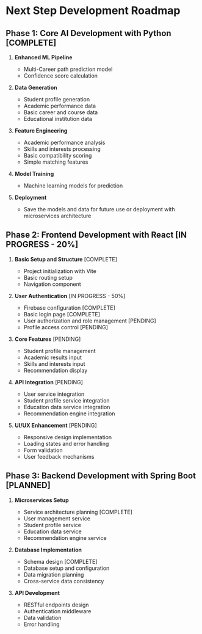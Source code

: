 # Next Step Development Roadmap

## Phase 1: Core AI Development with Python [COMPLETE]

1. **Enhanced ML Pipeline**
   - Multi-Career path prediction model
   - Confidence score calculation

2. **Data Generation**
   - Student profile generation
   - Academic performance data
   - Basic career and course data
   - Educational institution data

3. **Feature Engineering**
   - Academic performance analysis
   - Skills and interests processing
   - Basic compatibility scoring
   - Simple matching features

4. **Model Training**
   - Machine learning models for prediction

5. **Deployment**
   - Save the models and data for future use or deployment with microservices architecture

## Phase 2: Frontend Development with React [IN PROGRESS - 20%]

1. **Basic Setup and Structure** [COMPLETE]
   - Project initialization with Vite
   - Basic routing setup
   - Navigation component

2. **User Authentication** [IN PROGRESS - 50%]
   - Firebase configuration [COMPLETE]
   - Basic login page [COMPLETE]
   - User authorization and role management [PENDING]
   - Profile access control [PENDING]

3. **Core Features** [PENDING]
   - Student profile management
   - Academic results input
   - Skills and interests input
   - Recommendation display

4. **API Integration** [PENDING]
   - User service integration
   - Student profile service integration
   - Education data service integration
   - Recommendation engine integration

5. **UI/UX Enhancement** [PENDING]
   - Responsive design implementation
   - Loading states and error handling
   - Form validation
   - User feedback mechanisms

## Phase 3: Backend Development with Spring Boot [PLANNED]

1. **Microservices Setup**
   - Service architecture planning [COMPLETE]
   - User management service
   - Student profile service
   - Education data service
   - Recommendation engine service

2. **Database Implementation**
   - Schema design [COMPLETE]
   - Database setup and configuration
   - Data migration planning
   - Cross-service data consistency

3. **API Development**
   - RESTful endpoints design
   - Authentication middleware
   - Data validation
   - Error handling
